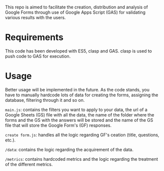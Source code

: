 This repo is aimed to facilitate the creation, distribution and analysis of Google Forms through use of
Google Apps Script (GAS) for validating various results with the users.

# Requirements
This code has been developed with ES5, clasp and GAS.
clasp is used to push code to GAS for execution.

# Usage
Better usage will be implemented in the future. As the code stands, you have to manually hardcode lots of data
for creating the forms, assigning the database, filtering through it and so on.

`main.js`: contains the filters you want to apply to your data, the url of a Google Sheets (GS) file with all the data, the name of the folder where the forms and the GS with the answers will be stored and the name of the GS file that will store the Google Form's (GF) responses.

`create form.js`: handles all the logic regarding GF's ceation (title, questions, etc.).

`/data`: contains the logic regarding the acquirement of the data.

`/metrics`: contains hardcoded metrics and the logic regarding the treatment of the different metrics.